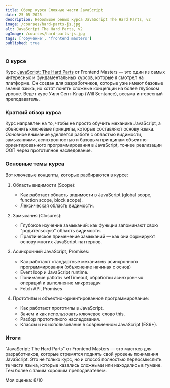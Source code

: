 ```yaml
---
title: Обзор курса Сложные части JavaScript
date: 25-05-2025
description: Небольшое ревью курса JavaScript The Hard Parts, v2
image: /courses/hard-parts-js.jpg
alt: JavaScript The Hard Parts, v2
ogImage: /courses/hard-parts-js.jpg
tags: ['обучение', 'frontend masters']
published: true
---
```


### О курсе
Курс [JavaScript: The Hard Parts](https://frontendmasters.com/courses/javascript-hard-parts-v2/) от Frontend Masters — это один из самых интересных и фундаментальных курсов, которые я смотрел на платформе. Он создан для разработчиков, которые уже имеют базовые знания языка, но хотят понять сложные концепции на более глубоком уровне. Ведет курс Уилл Сент-Клар (Will Sentance), весьма интересный преподаватель.

### Краткий обзор курса
Курс направлен на то, чтобы не просто обучить механике JavaScript, а объяснить ключевые принципы, которые составляют основу языка. Основное внимание уделяется работе с областью видимости, замыканиями, асинхронностью и базовым принципам объектно-ориентированного программирования в JavaScript, точнее реализации ООП через прототипное наследование.

### Основные темы курса
Вот ключевые концепты, которые разбираются в курсе:

1. Область видимости (Scope):
   - Как работает область видимости в JavaScript (global scope, function scope, block scope).
   - Лексическая область видимости.

2. Замыкания (Closures):
   - Глубокое изучение замыканий: как функции запоминают свою "родительскую" область видимости.
   - Практическое применение замыканий — как они формируют основу многих JavaScript-паттернов.

3. Асинхронный JavaScript, Promises:
   - Как работают стандартные механизмы асинхронного программирования (объяснение начиная с основ)
   - Event loop и JavaScript runtime.
   - Понимание работы setTimeout, обработки асинхронных операций и выполнение микрозадач
   - Fetch API, Promises

4. Прототипы и объектно-ориентированное программирование:
   - Как работают прототипы в JavaScript.
   - Зачем и как использовать ключевое слово this.
   - Разбор прототипного наследования.
   - Классы и их использование в современном JavaScript (ES6+).

### Итоги
"JavaScript: The Hard Parts" от Frontend Masters — это мастхев для разработчиков, которые стремятся поднять свой уровень понимания JavaScript. Это не только курс, но и способ полностью переосмыслить те части языка, которые казались сложными или находились в тумане. Тем более с таким хорошим преподавателем.

Моя оценка: 8/10